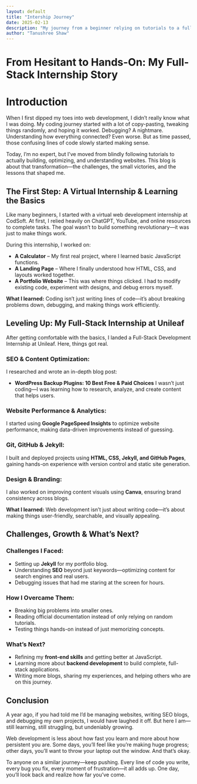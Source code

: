 ```yaml
---
layout: default
title: "Intership Journey"
date: 2025-02-13
description: "My journey from a beginner relying on tutorials to a full-stack development intern—embracing challenges, learning SEO, and building real projects."
author: "Tanushree Shaw"
---
```

# From Hesitant to Hands-On: My Full-Stack Internship Story

# Introduction
When I first dipped my toes into web development, I didn’t really know what I was doing. My coding journey started with a lot of copy-pasting, tweaking things randomly, and hoping it worked. Debugging? A nightmare. Understanding how everything connected? Even worse. But as time passed, those confusing lines of code slowly started making sense.

Today, I’m no expert, but I’ve moved from blindly following tutorials to actually building, optimizing, and understanding websites. This blog is about that transformation—the challenges, the small victories, and the lessons that shaped me.

## The First Step: A Virtual Internship & Learning the Basics
Like many beginners, I started with a virtual web development internship at CodSoft. At first, I relied heavily on ChatGPT, YouTube, and online resources to complete tasks. The goal wasn’t to build something revolutionary—it was just to make things work.

During this internship, I worked on:
-  **A Calculator** – My first real project, where I learned basic JavaScript functions.
-  **A Landing Page** – Where I finally understood how HTML, CSS, and layouts worked together.
-  **A Portfolio Website** – This was where things clicked. I had to modify existing code, experiment with designs, and debug errors myself.

**What I learned:** Coding isn’t just writing lines of code—it’s about breaking problems down, debugging, and making things work efficiently.

## Leveling Up: My Full-Stack Internship at Unileaf
After getting comfortable with the basics, I landed a Full-Stack Development Internship at Unileaf. Here, things got real.

### SEO & Content Optimization:
I researched and wrote an in-depth blog post:
- **WordPress Backup Plugins: 10 Best Free & Paid Choices**
I wasn’t just coding—I was learning how to research, analyze, and create content that helps users.

### Website Performance & Analytics:
I started using **Google PageSpeed Insights** to optimize website performance, making data-driven improvements instead of guessing.

### Git, GitHub & Jekyll:
I built and deployed projects using **HTML, CSS, Jekyll, and GitHub Pages**, gaining hands-on experience with version control and static site generation.

### Design & Branding:
I also worked on improving content visuals using **Canva**, ensuring brand consistency across blogs.

**What I learned:** Web development isn’t just about writing code—it’s about making things user-friendly, searchable, and visually appealing.

## Challenges, Growth & What’s Next?
### Challenges I Faced:
- Setting up **Jekyll** for my portfolio blog.
- Understanding **SEO** beyond just keywords—optimizing content for search engines and real users.
- Debugging issues that had me staring at the screen for hours.

### How I Overcame Them:
- Breaking big problems into smaller ones.
- Reading official documentation instead of only relying on random tutorials.
- Testing things hands-on instead of just memorizing concepts.

### What’s Next?
- Refining my **front-end skills** and getting better at JavaScript.
- Learning more about **backend development** to build complete, full-stack applications.
- Writing more blogs, sharing my experiences, and helping others who are on this journey.

## Conclusion
A year ago, if you had told me I’d be managing websites, writing SEO blogs, and debugging my own projects, I would have laughed it off. But here I am—still learning, still struggling, but undeniably growing.

Web development is less about how fast you learn and more about how persistent you are. Some days, you’ll feel like you’re making huge progress; other days, you’ll want to throw your laptop out the window. And that’s okay.

To anyone on a similar journey—keep pushing. Every line of code you write, every bug you fix, every moment of frustration—it all adds up. One day, you’ll look back and realize how far you’ve come.
